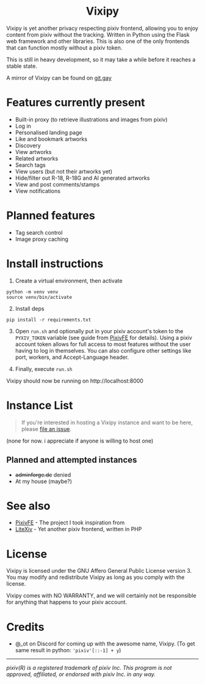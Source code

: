 <div align="center">
    
# Vixipy

</div>

Vixipy is yet another privacy respecting pixiv frontend, allowing you to enjoy content from pixiv without the tracking. Written in Python using the Flask web framework and other libraries. This is also one of the only frontends that can function mostly without a pixiv token.

This is still in heavy development, so it may take a while before it reaches a stable state.

A mirror of Vixipy can be found on [git.gay](https://git.gay/vixipy/Vixipy)

# Features currently present
* Built-in proxy (to retrieve illustrations and images from pixiv)
* Log in
* Personalised landing page
* Like and bookmark artworks
* Discovery
* View artworks
* Related artworks
* Search tags
* View users (but not their artworks yet)
* Hide/filter out R-18, R-18G and AI generated artworks
* View and post comments/stamps
* View notifications

# Planned features
* Tag search control
* Image proxy caching

<!--
# Screenshots

<details>
<summary>Show screenshots</summary>

![Screenshot of PyXiv's landing page, logged in as coolesdingdev](/screenshots/screenshot.png)

![Screenshot of PyXiv's landing page, showing rankings](/screenshots/home_rankings.png)

![Screenshot of an illustration of Anna Yanami, with various information as well as related artworks](/screenshots/artwork.png)

![Screenshot of the discovery page](/screenshots/discover.png)

![Screenshot of a tag search for "八奈見杏菜 (Anna Yanami)"](/screenshots/tag_search.png)

</details>
-->
# Install instructions
1. Create a virtual environment, then activate
```
python -m venv venv
source venv/bin/activate
```

2. Install deps
```
pip install -r requirements.txt
```

3. Open `run.sh` and optionally put in your pixiv account's token to the `PYXIV_TOKEN` variable (see guide from [PixivFE](https://pixivfe-docs.pages.dev/obtaining-pixivfe-token/) for details). Using a pixiv account token allows for full access to most features without the user having to log in themselves. You can also configure other settings like port, workers, and Accept-Language header.

4. Finally, execute `run.sh`

Vixipy should now be running on http://localhost:8000

# Instance List
> If you're interested in hosting a Vixipy instance and want to be here, please [file an issue](https://codeberg.org/vixipy/Vixipy/issues/new).

(none for now. i appreciate if anyone is willing to host one)

## Planned and attempted instances
* ~~adminforge.de~~ denied
* At my house (maybe?)

# See also
* [PixivFE](https://codeberg.org/VnPower/PixivFE) - The project I took inspiration from
* [LiteXiv](https://codeberg.org/Peaksol/LiteXiv) - Yet another pixiv frontend, written in PHP

# License

Vixipy is licensed under the GNU Affero General Public License version 3. You may modify and redistribute Vixipy as long as you comply with the license.

Vixipy comes with NO WARRANTY, and we will certainly not be responsible for anything that happens to your pixiv account.

# Credits

* @\_ot on Discord for coming up with the awesome name, Vixipy. (To get same result in python: `'pixiv'[::-1] + y`)

<hr>

*pixiv(R) is a registered trademark of pixiv Inc. This program is not approved, affiliated, or endorsed with pixiv Inc. in any way.*
